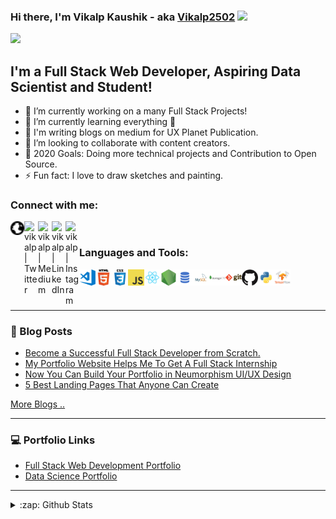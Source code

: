 ### Hi there, I'm Vikalp Kaushik - aka [Vikalp2502][website] <img src="https://media.giphy.com/media/hvRJCLFzcasrR4ia7z/giphy.gif" width="25px">

<p > 
  <img src="https://komarev.com/ghpvc/?username=vikalp2502&color=blue&style=plastic" />
</p>

## I'm a Full Stack Web Developer, Aspiring Data Scientist and Student!
- 🔭 I’m currently working on a many Full Stack Projects!
- 🌱 I’m currently learning everything 🤣
- 📕 I'm writing blogs on medium for UX Planet Publication.
- 👯 I’m looking to collaborate with content creators.
- 🥅 2020 Goals: Doing more technical projects and Contribution to Open Source.
- ⚡ Fun fact: I love to draw sketches and painting.

### Connect with me:

[<img align="left" alt="web portfolio" width="22px" src="https://raw.githubusercontent.com/iconic/open-iconic/master/svg/globe.svg" />][website]
[<img align="left" alt="vikalp | Twitter" width="22px" src="https://cdn.jsdelivr.net/npm/simple-icons@v3/icons/twitter.svg" />][twitter]
[<img align="left" alt="vikalp | Medium" width="22px" src="https://cdn.jsdelivr.net/npm/simple-icons@v3/icons/medium.svg" />][medium]
[<img align="left" alt="vikalp | LinkedIn" width="22px" src="https://cdn.jsdelivr.net/npm/simple-icons@v3/icons/linkedin.svg" />][linkedin]
[<img align="left" alt="vikalp | Instagram" width="22px" src="https://cdn.jsdelivr.net/npm/simple-icons@v3/icons/instagram.svg" />][instagram]


<br />

### Languages and Tools:

<img align="left" alt="Visual Studio Code" width="26px" src="https://raw.githubusercontent.com/github/explore/80688e429a7d4ef2fca1e82350fe8e3517d3494d/topics/visual-studio-code/visual-studio-code.png" />
<img align="left" alt="HTML5" width="26px" src="https://raw.githubusercontent.com/github/explore/80688e429a7d4ef2fca1e82350fe8e3517d3494d/topics/html/html.png" />
<img align="left" alt="CSS3" width="26px" src="https://raw.githubusercontent.com/github/explore/80688e429a7d4ef2fca1e82350fe8e3517d3494d/topics/css/css.png" />
<img align="left" alt="JavaScript" width="26px" src="https://raw.githubusercontent.com/github/explore/80688e429a7d4ef2fca1e82350fe8e3517d3494d/topics/javascript/javascript.png" />
<img align="left" alt="React" width="26px" src="https://raw.githubusercontent.com/github/explore/80688e429a7d4ef2fca1e82350fe8e3517d3494d/topics/react/react.png" />
<img align="left" alt="Node.js" width="26px" src="https://raw.githubusercontent.com/github/explore/80688e429a7d4ef2fca1e82350fe8e3517d3494d/topics/nodejs/nodejs.png" />
<img align="left" alt="SQL" width="26px" src="https://raw.githubusercontent.com/github/explore/80688e429a7d4ef2fca1e82350fe8e3517d3494d/topics/sql/sql.png" />
<img align="left" alt="MySQL" width="26px" src="https://raw.githubusercontent.com/github/explore/80688e429a7d4ef2fca1e82350fe8e3517d3494d/topics/mysql/mysql.png" />
<img align="left" alt="MongoDB" width="26px" src="https://raw.githubusercontent.com/github/explore/80688e429a7d4ef2fca1e82350fe8e3517d3494d/topics/mongodb/mongodb.png" />
<img align="left" alt="Git" width="26px" src="https://raw.githubusercontent.com/github/explore/80688e429a7d4ef2fca1e82350fe8e3517d3494d/topics/git/git.png" />
<img align="left" alt="GitHub" width="26px" src="https://raw.githubusercontent.com/github/explore/78df643247d429f6cc873026c0622819ad797942/topics/github/github.png" />
<img align="left" alt="Python" width="26px" src="https://raw.githubusercontent.com/github/explore/80688e429a7d4ef2fca1e82350fe8e3517d3494d/topics/python/python.png" />
<img align="left" alt="TensorFlow" width="26px" src="https://raw.githubusercontent.com/github/explore/80688e429a7d4ef2fca1e82350fe8e3517d3494d/topics/tensorflow/tensorflow.png" />
<br />
<br />
<br />

---

### 📘 Blog Posts
<!-- BLOG-POST-LIST:START -->
- [Become a Successful Full Stack Developer from Scratch.](https://medium.com/dev-genius/become-a-successful-full-stack-developer-from-scratch-b2085b01b24d)
- [My Portfolio Website Helps Me To Get A Full Stack Internship](https://uxplanet.org/my-portfolio-website-helps-me-to-get-a-full-stack-internship-32c2f70d8a8f)
- [Now You Can Build Your Portfolio in Neumorphism UI/UX Design](https://uxplanet.org/now-you-can-build-your-portfolio-in-neumorphism-ui-ux-design-1ffaf46226f0)
- [5 Best Landing Pages That Anyone Can Create](https://uxplanet.org/5-best-landing-pages-that-anyone-can-create-254ce1f9c91c)
<!-- BLOG-POST-LIST:END -->
[More Blogs ..](https://medium.com/@vikalpkaushik99)

---

### 💻 Portfolio Links
<!-- PORTFOLIO-LIST:START -->
- [Full Stack Web Development Portfolio][website]
- [Data Science Portfolio](https://vikalpkaushik.netlify.app)

<!-- PORTFOLIO-LIST:END -->

---

<details>
   <summary>:zap: Github Stats</summary>
   <img align="center" src="https://github-readme-stats.vercel.app/api?username=vikalp2502" />
</details>

[website]: https://vikalp25.netlify.app
[twitter]: https://twitter.com/kaushik_vikalp
[instagram]: https://www.instagram.com/vikalp._.kaushik/
[linkedin]: https://www.linkedin.com/in/vikalp-kaushik-99966a1ab/
[medium]: https://www.medium.com/@vikalpkaushik99

